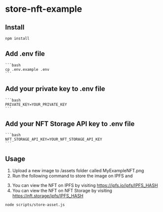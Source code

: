 # store-nft-example


## Install

```bash
npm install
```

## Add .env file
    ```bash
    cp .env.example .env
    ```


## Add your private key to .env file
    ```bash
    PRIVATE_KEY=YOUR_PRIVATE_KEY
    ```
## Add your NFT Storage API key to .env file
    ```bash
    NFT_STORAGE_API_KEY=YOUR_NFT_STORAGE_API_KEY
    ```



## Usage

1. Upload a new image to /assets folder called MyExampleNFT.png
2. Run the following command to store the image on IPFS and 
<!-- 3. mint it on the blockchain -->
<!-- 3. The script will output the transaction hash and the NFT contract address
1. You can view the NFT on OpenSea by visiting https://testnets.opensea.io/assets/CONTRACT_ADDRESS/TOKEN_ID -->
3. You can view the NFT on IPFS by visiting https://ipfs.io/ipfs/IPFS_HASH
4. You can view the NFT on NFT Storage by visiting https://nft.storage/ipfs/IPFS_HASH
 
```bash
node scripts/store-asset.js
```


